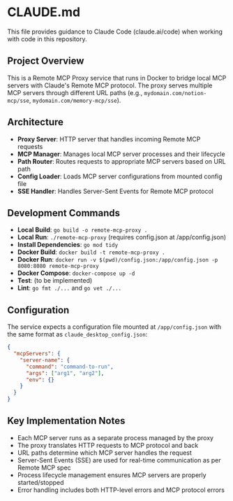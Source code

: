 # CLAUDE.md

This file provides guidance to Claude Code (claude.ai/code) when working with code in this repository.

## Project Overview

This is a Remote MCP Proxy service that runs in Docker to bridge local MCP servers with Claude's Remote MCP protocol. The proxy serves multiple MCP servers through different URL paths (e.g., `mydomain.com/notion-mcp/sse`, `mydomain.com/memory-mcp/sse`).

## Architecture

- **Proxy Server**: HTTP server that handles incoming Remote MCP requests
- **MCP Manager**: Manages local MCP server processes and their lifecycle
- **Path Router**: Routes requests to appropriate MCP servers based on URL path
- **Config Loader**: Loads MCP server configurations from mounted config file
- **SSE Handler**: Handles Server-Sent Events for Remote MCP protocol

## Development Commands

- **Local Build**: `go build -o remote-mcp-proxy .`
- **Local Run**: `./remote-mcp-proxy` (requires config.json at /app/config.json)
- **Install Dependencies**: `go mod tidy`
- **Docker Build**: `docker build -t remote-mcp-proxy .`
- **Docker Run**: `docker run -v $(pwd)/config.json:/app/config.json -p 8080:8080 remote-mcp-proxy`
- **Docker Compose**: `docker-compose up -d`
- **Test**: (to be implemented)
- **Lint**: `go fmt ./...` and `go vet ./...`

## Configuration

The service expects a configuration file mounted at `/app/config.json` with the same format as `claude_desktop_config.json`:

```json
{
  "mcpServers": {
    "server-name": {
      "command": "command-to-run",
      "args": ["arg1", "arg2"],
      "env": {}
    }
  }
}
```

## Key Implementation Notes

- Each MCP server runs as a separate process managed by the proxy
- The proxy translates HTTP requests to MCP protocol and back
- URL paths determine which MCP server handles the request
- Server-Sent Events (SSE) are used for real-time communication as per Remote MCP spec
- Process lifecycle management ensures MCP servers are properly started/stopped
- Error handling includes both HTTP-level errors and MCP protocol errors